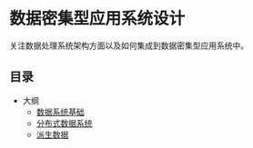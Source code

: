 #   数据密集型应用系统设计

关注数据处理系统架构方面以及如何集成到数据密集型应用系统中。

##  目录
-   大纲
    -   [数据系统基础](001.md)
    -   [分布式数据系统](002.md)
    -   [派生数据](003.md)